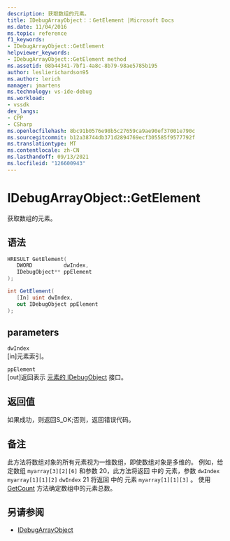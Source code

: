 ```yaml
---
description: 获取数组的元素。
title: IDebugArrayObject：：GetElement |Microsoft Docs
ms.date: 11/04/2016
ms.topic: reference
f1_keywords:
- IDebugArrayObject::GetElement
helpviewer_keywords:
- IDebugArrayObject::GetElement method
ms.assetid: 08b44341-7bf1-4a8c-8b79-98ae5785b195
author: leslierichardson95
ms.author: lerich
manager: jmartens
ms.technology: vs-ide-debug
ms.workload:
- vssdk
dev_langs:
- CPP
- CSharp
ms.openlocfilehash: 8bc91b0576e98b5c27659ca9ae90ef37001e790c
ms.sourcegitcommit: b12a38744db371d2894769ecf305585f9577792f
ms.translationtype: MT
ms.contentlocale: zh-CN
ms.lasthandoff: 09/13/2021
ms.locfileid: "126600943"
---
```

# <a name="idebugarrayobjectgetelement"></a>IDebugArrayObject::GetElement
获取数组的元素。

## <a name="syntax"></a>语法

```cpp
HRESULT GetElement( 
   DWORD          dwIndex,
   IDebugObject** ppElement
);
```

```csharp
int GetElement(
   [In] uint dwIndex,
   out IDebugObject ppElement
);
```

## <a name="parameters"></a>parameters
`dwIndex`\
[in]元素索引。

`ppElement`\
[out]返回表示 [元素的 IDebugObject](../../../extensibility/debugger/reference/idebugobject.md) 接口。

## <a name="return-value"></a>返回值
 如果成功，则返回S_OK;否则，返回错误代码。

## <a name="remarks"></a>备注
 此方法将数组对象的所有元素视为一维数组，即使数组对象是多维的。 例如，给定数组 `myarray[3][2][6]` 和参数 20，此方法将返回 中的 元素，参数 `dwIndex` `myarray[1][1][2]` `dwIndex` 21 将返回 中的 元素 `myarray[1][1][3]` 。 使用 [GetCount](../../../extensibility/debugger/reference/idebugarrayobject-getcount.md) 方法确定数组中的元素总数。

## <a name="see-also"></a>另请参阅
- [IDebugArrayObject](../../../extensibility/debugger/reference/idebugarrayobject.md)
